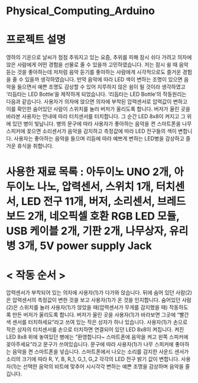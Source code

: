 # Physical_Computing_Arduino

# 프로젝트 설명

 영하의 기온으로 날씨가 점점 추워지고 있는 요즘, 추위를 피해 잠시 쉬다 가려고 의자에 앉은 사람에게 어떤 경험을 선물로 줄 수 있을까 고민하였습니다. 저는 잠시 쉴 때 음악 듣는 것을 좋아하는데 저처럼 음악 듣기를 좋아하는 사람에게 시각적으로도 즐거운 경험을 줄 수 있을까 생각하였습니다. 만약 음악에 따라 LED 색이 변하는 조명이 있으면 음악을 들으면서 예쁜 조명도 감상할 수 있어 지루하지 않은 쉼이 될 것이라 생각하였고 ‘리듬타는 LED Bottle’을 제작하게 되었습니다.  ‘리듬타는 LED Bottle’의 작동원리는 다음과 같습니다. 사용자가 의자에 앉으면 의자에 부착된 압력센서로 압력값이 변하고 이를 확인한 숨어있던 사람이 스위치를 눌러 버저가 울리도록 합니다. 버저가 울린 곳을 바라본 사용자는 안내에 따라 터치센서를 터치합니다. 그 순간 LED 8x8이 켜지고 그 위에 있던 병이 빛납니다. 병의 문구에 따라 사용자가 좋아하는 음악을 켠 스마트폰을 나무 스피커에 꽂으면 소리센서가 음악을 감지하고 측정값에 따라 LED 전구들의 색이 변합니다. 사용자는 좋아하는 음악을 들으며 리듬에 따라 예쁘게 변하는 LED병을 감상하고 즐거운 휴식을 취합니다.

# 사용한 재료 목록 : 아두이노 UNO 2개, 아두이노 나노, 압력센서, 스위치 1개, 터치센서, LED 전구 11개, 버저, 소리센서, 브레드보드 2개, 네오픽셀 호환 RGB LED 모듈, USB 케이블 2개, 기판 2개, 나무상자, 유리병 3개, 5V power supply Jack

# < 작동 순서 >

 압력센서가 부착되어 있는 의자에 사용자(1)가 다가와 앉습니다.
 뒤에 숨어 있던 사람(2)은 압력센서의 측정값이 변한 것을 보고 사용자(1)가 온 것을 인지합니다.
 숨어있던 사람(2)은 스위치를 눌러 사용자(1)가 앉았을 때(압력센서가 무게를 감지했을 때) 작동하도록 만든 버저가 울리도록 합니다.
 버저가 울린 곳을 사용자(1)가 바라보면 그곳에 “빨간색 센서를 터치하세요”라고 쓰여 있는 작은 상자가 하나 있습니다.
 사용자(1)가 손으로 작은 상자의 터치센서를 손으로 터치하면 연결되어 있던 LED 8x8이 켜집니다.
 켜진 LED 8x8 위에 놓여있던 병에는 “환영합니다~ 스마트폰에 음악을 켜고 왼쪽 스피커에 꽂아주세요”라고 문구가 쓰여있습니다.
 문구에 따라 사용자(1)가 나무 스피커에 좋아하는 음악을 켠 스마트폰을 넣습니다.
 스마트폰에서 나오는 소리를 감지한 사운드 센서가 소리의 크기에 따라 R, Y, B, R_1, G_1, G_2 각각의 LED 전구 밝기 값이 변합니다.
 사용자(1)는 선택한 음악의 비트에 맞추어 시시각각 변하는 예쁜 조명을 감상하며 음악을 즐깁니다.





